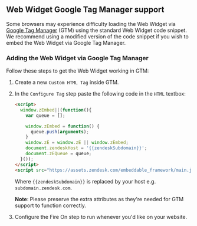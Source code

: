 ## Web Widget Google Tag Manager support

Some browsers may experience difficulty loading the Web Widget via [Google Tag Manager][gtm-link] (GTM) using the standard Web Widget code snippet. We recommend using a modified version of the code snippet if you wish to embed the Web Widget via Google Tag Manager.

### Adding the Web Widget via Google Tag Manager

Follow these steps to get the Web Widget working in GTM:

1. Create a new `Custom HTML Tag` inside GTM.
2. In the `Configure Tag` step paste the following code in the `HTML` textbox:

    ```html
    <script>
      window.zEmbed||(function(){
        var queue = [];

        window.zEmbed = function() {
          queue.push(arguments);
        }
        window.zE = window.zE || window.zEmbed;
        document.zendeskHost = '{{zendeskSubdomain}}';
        document.zEQueue = queue;
      }());
    </script>
    <script src="https://assets.zendesk.com/embeddable_framework/main.js" data-ze-csp="true" async defer></script>
    ```

    Where `{{zendeskSubdomain}}` is replaced by your host e.g. `subdomain.zendesk.com`.

    **Note**: Please preserve the extra attributes as they're needed for GTM support to function correctly.
3. Configure the Fire On step to run whenever you'd like on your website.

[gtm-link]: https://www.google.com/tagmanager/
